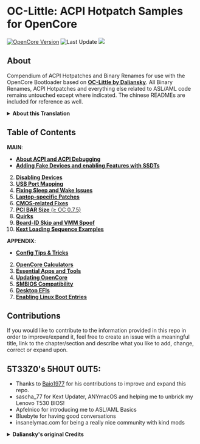 # OC-Little: ACPI Hotpatch Samples for OpenCore
[![OpenCore Version](https://img.shields.io/badge/OpenCore-0.7.5-cyan.svg)](https://github.com/CloverHackyColor/CloverBootloader/releases)
![Last Update](https://img.shields.io/badge/Last_Update_(yy/mm/dd):-21.12.10-blueviolet.svg)
![](https://raw.githubusercontent.com/5T33Z0/OC-Little-Translated/main/A_Config_Tips_and_Tricks/maciasl.png)

## About
Compendium of ACPI Hotpatches and Binary Renames for use with the OpenCore Bootloader based on [**OC-Little by Daliansky**](https://github.com/daliansky/OC-little). All Binary Renames, ACPI Hotpatches and everything else related to ASL/AML code remains untouched except where indicated. The chinese READMEs are included for reference as well.

<details>
<summary><strong>About this Translation</strong></summary>

## About this Translation:

- AI-based translation using deepL, google translator as well as manual copyediting.
- Restructured the repository into more plausible (sub-)sections and categories based on types of issues, components, methods, etc.
- Restructured Texts for better readability and comprehensibility
- Rewrote whole sections which were confusing/misleading (`ACPI` and `USB Port Mapping` for example)
- Added missing descriptions
- Added further explanations where necessary
- Added new content (Added USB Port Mapping via ACPI to Chapter 3, added Chapters 7 to 10 and the Appendix)

**NOTE**: Due to the fact that I don't speak chinese some of the translation might not be 100% accurate.
</details>

## Table of Contents
**MAIN**:

* [**About ACPI and ACPI Debugging**](https://github.com/5T33Z0/OC-Little-Translated/tree/main/00_About_ACPI)
* [**Adding Fake Devices and enabling Features with SSDTs**](https://github.com/5T33Z0/OC-Little-Translated/tree/main/01_Adding_missing_Devices_and_enabling_Features)
2. [**Disabling Devices**](https://github.com/5T33Z0/OC-Little-Translated/tree/main/02_Disabling_Devices)
3. [**USB Port Mapping**](https://github.com/5T33Z0/OC-Little-Translated/tree/main/03_USB_Fixes)
4. [**Fixing Sleep and Wake Issues**](https://github.com/5T33Z0/OC-Little-Translated/tree/main/04_Fixing_Sleep_and_Wake_Issues)
5. [**Laptop-specific Patches**](https://github.com/5T33Z0/OC-Little-Translated/tree/main/05_Laptop-specific_Patches)
6. [**CMOS-related Fixes**](https://github.com/5T33Z0/OC-Little-Translated/tree/main/06_CMOS-related_Fixes)
7. [**PCI BAR Size** (≥ OC 0.7.5)](https://github.com/5T33Z0/OC-Little-Translated/tree/main/07_PCI_BAR_Size)
8. [**Quirks**](https://github.com/5T33Z0/OC-Little-Translated/tree/main/08_Quirks)
9. [**Board-ID Skip and VMM Spoof**](https://github.com/5T33Z0/OC-Little-Translated/tree/main/09_Board-ID_VMM-Spoof%20)
10. [**Kext Loading Sequence Examples**](https://github.com/5T33Z0/OC-Little-Translated/tree/main/10_Kexts_Loading_Sequence_Examples)

**APPENDIX**:

* [**Config Tips & Tricks**](https://github.com/5T33Z0/OC-Little-Translated/tree/main/A_Config_Tips_and_Tricks)
2. [**OpenCore Calculators**](https://github.com/5T33Z0/OC-Little-Translated/tree/main/B_OC_Calculators)
3. [**Essential Apps and Tools**](https://github.com/5T33Z0/OC-Little-Translated/tree/main/C_Essential_Tools_and_Apps)
4. [**Updating OpenCore**](https://github.com/5T33Z0/OC-Little-Translated/tree/main/D_Updating_OpenCore)
5. [**SMBIOS Compatibility**](https://github.com/5T33Z0/OC-Little-Translated/tree/main/E_SMBIOS_Compatibility)
6. [**Desktop EFIs**](https://github.com/5T33Z0/OC-Little-Translated/tree/main/F_Desktop_EFIs)
7. [**Enabling Linux Boot Entries**](https://github.com/5T33Z0/OC-Little-Translated/tree/main/G_Linux)

## Contributions
If you would like to contribute to the information provided in this repo in order to improve/expand it, feel free to create an issue with a meaningful title, link to the chapter/section and describe what you like to add, change, correct or expand upon.

## 5T33Z0's 5H0UT 0UT5:

- Thanks to [Baio1977](https://github.com/Baio1977) for his contributions to improve and expand this repo.
- sascha_77 for Kext Updater, ANYmacOS and helping me to unbrick my Lenovo T530 BIOS!
- Apfelnico for introducing me to ASL/AML Basics
- Bluebyte for having good conversations
- insanelymac.com for being a really nice community with kind mods

<details>
<summary><strong>Daliansky's original Credits</strong></summary>

> - Special credit to：
>	- @XianWu write these ACPI component patches that useable to OpenCore
>	- @Bat.bat, @DalianSky, @athlonreg, @iStar丶Forever their proofreading and finalization.
>	- Credits and thanks to：
>	-  @冬瓜-X1C5th
>	- @OC-xlivans
>	- @Air 13 IWL-GZ-Big Orange (OC perfect)
>	- @子骏oc IWL
>	- @大勇-小新air13-OC-划水小白
>	- @xjn819
>	- Acidanthera for maintaining OpenCorePkg
</details>
